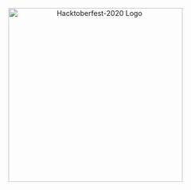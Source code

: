 <p align="center">
    <img src="images/logo-hacktoberfest-2021.svg" alt="Hacktoberfest-2020 Logo" width="350">
</p>

